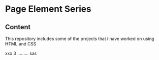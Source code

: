 # Page Element Series
## Content
This repository includes some of the projects that i have worked on using HTML and CSS

xxx
3
.........
sas
